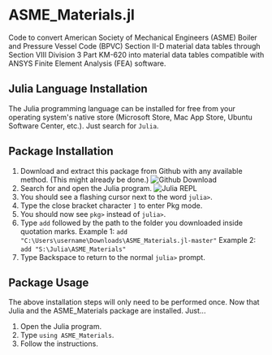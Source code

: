 # ASME_Materials.jl
Code to convert American Society of Mechanical Engineers (ASME) Boiler and Pressure Vessel Code (BPVC) Section II-D material data tables through Section VIII Division 3 Part KM-620 into material data tables compatible with ANSYS Finite Element Analysis (FEA) software.

## Julia Language Installation
The Julia programming language can be installed for free from your operating system's native store (Microsoft Store, Mac App Store, Ubuntu Software Center, etc.). Just search for `Julia`.

## Package Installation
1. Download and extract this package from Github with any available method.
   (This might already be done.)
   ![Github Download](https://sites.northwestern.edu/researchcomputing/files/2021/05/github.png)
2. Search for and open the Julia program.
   ![Julia REPL](https://data-science-with-julia.gitlab.io/images/julia_repl.png)
3. You should see a flashing cursor next to the word `julia>`.
4. Type the close bracket character `]` to enter Pkg mode.
5. You should now see `pkg>` instead of `julia>`.
6. Type `add` followed by the path to the folder you downloaded inside quotation marks.
   Example 1: `add "C:\Users\username\Downloads\ASME_Materials.jl-master"`
   Example 2: `add "S:\Julia\ASME_Materials"`
7. Type Backspace to return to the normal `julia>` prompt.

## Package Usage
The above installation steps will only need to be performed once. Now that Julia and the ASME_Materials package are installed. Just...
1. Open the Julia program.
2. Type `using ASME_Materials`.
3. Follow the instructions.